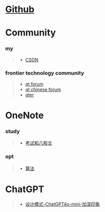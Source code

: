 # [Github](https://github.com/weisonx)

# Community

### my
> - [CSDN](https://blog.csdn.net/weison_x)

### frontier technology community
> - [qt forum](https://forum.qt.io/) 
> - [qt chinese forum](https://forum.qt.io/category/37/chinese)
> - [qter](https://www.qter.org/forum.php)

# OneNote

### study

> - [考试和八股文](https://github.com/weisonx/weisonx.github.io/tree/main/OneNote/study/考试与八股文.pdf)

### opt

> - [算法](https://github.com/weisonx/weisonx.github.io/tree/main/OneNote/opt/算法.pdf)

# ChatGPT

> - [设计模式-ChatGPT4o-mini-加深印象](https://github.com/weisonx/weisonx.github.io/blob/main/ChatGPT/算法与数据结构/设计模式-ChatGPT4o-mini-加深印象.cpp)